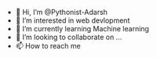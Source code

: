 - 👋 Hi, I’m @Pythonist-Adarsh 
- 👀 I’m interested in web devlopment 
- 🌱 I’m currently learning Machine learning
- 💞️ I’m looking to collaborate on ...
- 📫 How to reach me 

<!---
Pythonist-Adarsh/Pythonist-Adarsh is a ✨ special ✨ repository because its `README.md` (this file) appears on your GitHub profile.
You can click the Preview link to take a look at your changes.
--->
